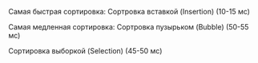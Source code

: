 Самая быстрая сортировка:
Сортровка вставкой (Insertion) (10-15 мс)

Самая медленная сортировка:
Сортровка пузырьком (Bubble) (50-55 мс)

Сортировка выборкой (Selection) (45-50 мс)